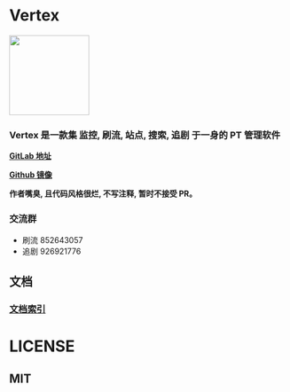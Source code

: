 # Vertex
<div style="width: 100%">
  <img src="https://pic.lswl.in/images/2022/01/26/3d128357f09b4d44c40d5596506d1d1f.png" style="width: 144px; margin: 0 auto;"></img>
</img>

### Vertex 是一款集 监控, 刷流, 站点, 搜索, 追剧 于一身的 PT 管理软件
**[GitLab 地址](https://gitlab.lswl.in/lswl/vertex)**

**[Github 镜像](https://github.com/l-s-w-l/Vertex)**

**作者嘴臭, 且代码风格很烂, 不写注释, 暂时不接受 PR。**

### 交流群
* 刷流 852643057
* 追剧 926921776

## 文档
### [文档索引](https://lswl.in/2022/03/17/vertex-docs/)

# LICENSE
## MIT
